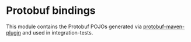 # Protobuf bindings

This module contains the Protobuf POJOs generated via [protobuf-maven-plugin](https://www.xolstice.org/protobuf-maven-plugin/usage.html) and used in integration-tests.